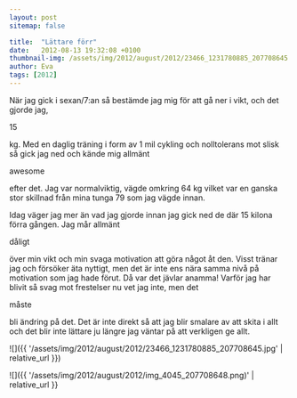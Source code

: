 ```yaml
---
layout: post
sitemap: false

title:  "Lättare förr"
date:   2012-08-13 19:32:08 +0100
thumbnail-img: /assets/img/2012/august/2012/23466_1231780885_207708645.jpg
author: Eva
tags: [2012]
---
```


När jag gick i sexan/7:an så bestämde jag mig för att gå ner i vikt, och det gjorde jag, 

15

 kg. Med en daglig träning i form av 1 mil cykling och nolltolerans mot slisk så gick jag ned och kände mig allmänt 

awesome

 efter det. Jag var normalviktig, vägde omkring 64 kg vilket var en ganska stor skillnad från mina tunga 79 som jag vägde innan. 

Idag väger jag mer än vad jag gjorde innan jag gick ned de där 15 kilona förra gången. Jag mår allmänt 

dåligt

 över min vikt och min svaga motivation att göra något åt den. Visst tränar jag och försöker äta nyttigt, men det är inte ens nära samma nivå på motivation som jag hade förut. Då var det jävlar anamma! Varför jag har blivit så svag mot frestelser nu vet jag inte, men det 

måste

 bli ändring på det. Det är inte direkt så att jag blir smalare av att skita i allt och det blir inte lättare ju längre jag väntar på att verkligen ge allt.

![]({{ '/assets/img/2012/august/2012/23466_1231780885_207708645.jpg'  | relative_url }})

![]({{ '/assets/img/2012/august/2012/img_4045_207708648.png)'  | relative_url }}

